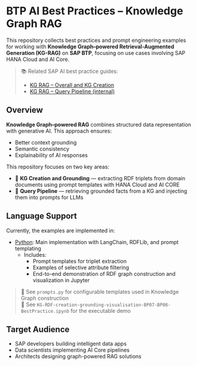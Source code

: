 # BTP AI Best Practices – Knowledge Graph RAG

This repository collects best practices and prompt engineering examples for working with **Knowledge Graph–powered Retrieval-Augmented Generation (KG-RAG)** on **SAP BTP**, focusing on use cases involving SAP HANA Cloud and AI Core.

> 📚 Related SAP AI best practice guides:
> - [KG RAG – Overall and KG Creation](https://sap.sharepoint.com/sites/210313/SitePages/GenAI%20-%20RAG%20-%20Knowledge%20Graph%20-%20Overall%20and%20KG%20creation.aspx)
> - [KG RAG – Query Pipeline (internal)](https://sap.sharepoint.com/sites/210313/SitePages/GenAI%20-%20RAG%20-%20Knowledge%20Graph%20-%20Query%20pipeline.aspx)

## Overview

**Knowledge Graph–powered RAG** combines structured data representation with generative AI. This approach ensures:
- Better context grounding
- Semantic consistency
- Explainability of AI responses

This repository focuses on two key areas:
- 🧱 **KG Creation and Grounding** — extracting RDF triplets from domain documents using prompt templates with HANA Cloud and AI CORE
- 🔎 **Query Pipeline** — retrieving grounded facts from a KG and injecting them into prompts for LLMs

## Language Support

Currently, the examples are implemented in:

- [Python](./python/): Main implementation with LangChain, RDFLib, and prompt templating
  - Includes: 
    - Prompt templates for triplet extraction
    - Examples of selective attribute filtering
    - End-to-end demonstration of RDF graph construction and visualization in Jupyter

> 📂 See `prompts.py` for configurable templates used in Knowledge Graph construction  
> 📓 See `KG-RDF-creation-grounding-visualisation-BP07-BP08-BestPractice.ipynb` for the executable demo

## Target Audience

- SAP developers building intelligent data apps
- Data scientists implementing AI Core pipelines
- Architects designing graph-powered RAG solutions

